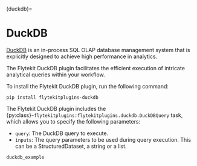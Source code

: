 (duckdb)=

# DuckDB



[DuckDB](https://duckdb.org/) is an in-process SQL OLAP database management system that is explicitly designed to achieve high performance in analytics.

The Flytekit DuckDB plugin facilitates the efficient execution of intricate analytical queries within your workflow.

To install the Flytekit DuckDB plugin, run the following command:

```
pip install flytekitplugins-duckdb
```

The Flytekit DuckDB plugin includes the {py:class}`~flytekitplugins:flytekitplugins.duckdb.DuckDBQuery` task, which allows you to specify the following parameters:

- `query`: The DuckDB query to execute.
- `inputs`: The query parameters to be used during query execution. This can be a StructuredDataset, a string or a list.

```{auto-examples-toc}
duckdb_example
```
